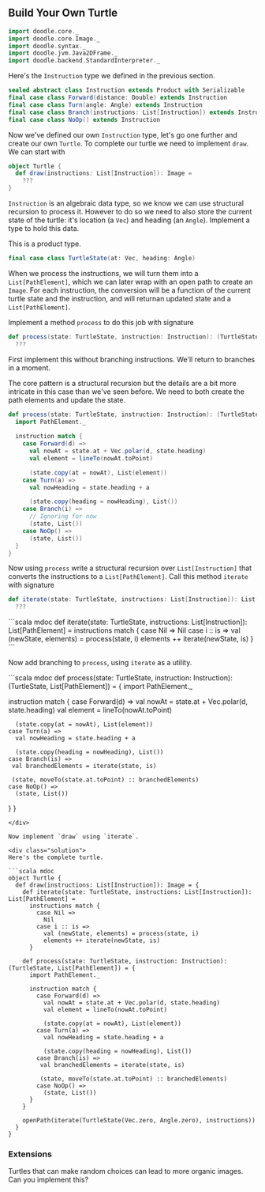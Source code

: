 ## Build Your Own Turtle

```scala mdoc:invisible
import doodle.core._
import doodle.core.Image._
import doodle.syntax._
import doodle.jvm.Java2DFrame._
import doodle.backend.StandardInterpreter._
```

Here's the `Instruction` type we defined in the previous section.

```scala mdoc
sealed abstract class Instruction extends Product with Serializable
final case class Forward(distance: Double) extends Instruction
final case class Turn(angle: Angle) extends Instruction
final case class Branch(instructions: List[Instruction]) extends Instruction
final case class NoOp() extends Instruction
```

Now we've defined our own `Instruction` type, let's go one further and create our own `Turtle`. To complete our turtle we need to implement `draw`. We can start with

```scala mdoc
object Turtle {
  def draw(instructions: List[Instruction]): Image =
    ???
}
```

`Instruction` is an algebraic data type, so we know we can use structural recursion to process it. However to do so we need to also store the current state of the turtle: it's location (a `Vec`) and heading (an `Angle`). Implement a type to hold this data.

<div class="solution">
This is a product type.

```scala mdoc
final case class TurtleState(at: Vec, heading: Angle)
```
</div>

When we process the instructions, we will turn them into a `List[PathElement]`, which we can later wrap with an open path to create an `Image`. For each instruction, the conversion will be a function of the current turtle state and the instruction, and will returnan updated state and a `List[PathElement]`. 

Implement a method `process` to do this job with signature

```scala mdoc
def process(state: TurtleState, instruction: Instruction): (TurtleState, List[PathElement]) =
  ???
```

First implement this without branching instructions. We'll return to branches in a moment.

<div class="solution">
The core pattern is a structural recursion but the details are a bit more intricate in this case than we've seen before. We need to both create the path elements and update the state.

```scala mdoc
def process(state: TurtleState, instruction: Instruction): (TurtleState, List[PathElement]) = {
  import PathElement._
  
  instruction match {
    case Forward(d) =>
      val nowAt = state.at + Vec.polar(d, state.heading)
      val element = lineTo(nowAt.toPoint)

      (state.copy(at = nowAt), List(element))
    case Turn(a) =>
      val nowHeading = state.heading + a

      (state.copy(heading = nowHeading), List())
    case Branch(i) =>
      // Ignoring for now
      (state, List())
    case NoOp() =>
      (state, List())
  }
}
```
</div>

Now using `process` write a structural recursion over `List[Instruction]` that converts the instructions to a `List[PathElement]`. Call this method `iterate` with signature

```scala mdoc
def iterate(state: TurtleState, instructions: List[Instruction]): List[PathElement] =
  ???
```

<div class="solution">
```scala mdoc
def iterate(state: TurtleState, instructions: List[Instruction]): List[PathElement] =
  instructions match {
    case Nil => 
      Nil
    case i :: is =>
      val (newState, elements) = process(state, i)
      elements ++ iterate(newState, is)
  }
```
</div>

Now add branching to `process`, using `iterate` as a utility.

<div class="function">
```scala mdoc
def process(state: TurtleState, instruction: Instruction): (TurtleState, List[PathElement]) = {
  import PathElement._
  
  instruction match {
    case Forward(d) =>
      val nowAt = state.at + Vec.polar(d, state.heading)
      val element = lineTo(nowAt.toPoint)

      (state.copy(at = nowAt), List(element))
    case Turn(a) =>
      val nowHeading = state.heading + a

      (state.copy(heading = nowHeading), List())
    case Branch(is) =>
     val branchedElements = iterate(state, is)
     
     (state, moveTo(state.at.toPoint) :: branchedElements)
    case NoOp() =>
      (state, List())
  }
}
```
</div>

Now implement `draw` using `iterate`.

<div class="solution">
Here's the complete turtle.

```scala mdoc
object Turtle {
  def draw(instructions: List[Instruction]): Image = {
    def iterate(state: TurtleState, instructions: List[Instruction]): List[PathElement] =
      instructions match {
        case Nil => 
          Nil
        case i :: is =>
          val (newState, elements) = process(state, i)
          elements ++ iterate(newState, is)
      }

    def process(state: TurtleState, instruction: Instruction): (TurtleState, List[PathElement]) = {
      import PathElement._
      
      instruction match {
        case Forward(d) =>
          val nowAt = state.at + Vec.polar(d, state.heading)
          val element = lineTo(nowAt.toPoint)
    
          (state.copy(at = nowAt), List(element))
        case Turn(a) =>
          val nowHeading = state.heading + a
    
          (state.copy(heading = nowHeading), List())
        case Branch(is) =>
         val branchedElements = iterate(state, is)
         
         (state, moveTo(state.at.toPoint) :: branchedElements)
        case NoOp() =>
          (state, List())
      }
    }
    
    openPath(iterate(TurtleState(Vec.zero, Angle.zero), instructions))
  }
}
```
</div>


### Extensions

Turtles that can make random choices can lead to more organic images. Can you implement this?
